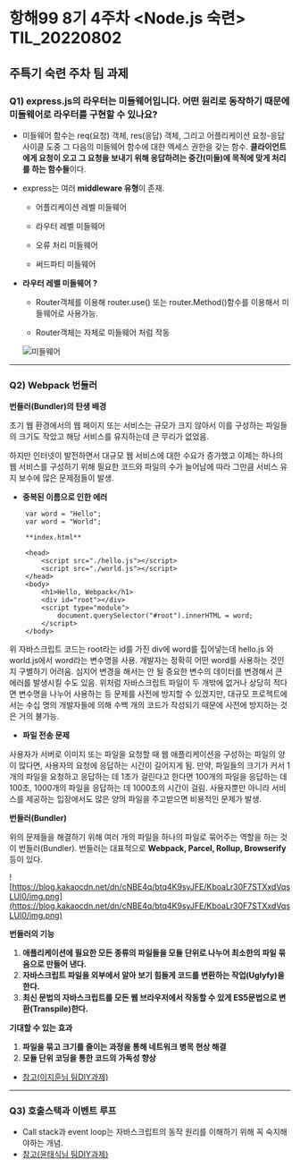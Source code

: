 # 항해99 8기 4주차 <Node.js 숙련> TIL_20220802 #
## 주특기 숙련 주차 팀 과제 ##
### Q1) express.js의 라우터는 미들웨어입니다. 어떤 원리로 동작하기 때문에 미들웨어로 라우터를 구현할 수 있나요? ###
- 미들웨어 함수는 req(요청) 객체, res(응답) 객체, 그리고 어플리케이션 요청-응답 사이클 도중 그 다음의 미들웨어 함수에 대한 엑세스 권한을 갖는 함수. **클라이언트에게 요청이 오고 그 요청을 보내기 위해 응답하려는 중간(미들)에 목적에 맞게 처리를 하는 함수들**이다.
- express는 여러 **middleware 유형**이 존재.

    - 어플리케이션 레벨 미들웨어

    - 라우터 레벨 미들웨어

    - 오류 처리 미들웨어

    - 써드파티 미들웨어

- **라우터 레벨 미들웨어 ?**

    - Router객체를 이용해 router.use() 또는 router.Method()함수를 이용해서 미들웨어로 사용가능.

    - Router객체는 자체로 미들웨어 처럼 작동
    
    ![미들웨어](https://user-images.githubusercontent.com/109029407/182345460-5a7b56c5-f8c6-4614-b2e5-78e30a765d43.png)
    
---
### Q2) Webpack 번들러 ###
**번들러(Bundler)의 탄생 배경**

초기 웹 환경에서의 웹 페이지 또는 서비스는 규모가 크지 않아서 이를 구성하는 파일들의 크기도 작았고 해당 서비스를 유지하는데 큰 무리가 없었음.

하지만 인터넷이 발전하면서 대규모 웹 서비스에 대한 수요가 증가했고 이제는 하나의 웹 서비스를 구성하기 위해 필요한 코드와 파일의 수가 늘어남에 따라 
그만큼 서비스 유지 보수에 많은 문제점들이 발생.

- **중복된 이름으로 인한 에러**
    
```
    var word = "Hello";
    var word = "World";
    
    **index.html**
    
    <head>
        <script src="./hello.js"></script>
        <script src="./world.js"></script>
    </head>
    <body>
        <h1>Hello, Webpack</h1>
        <div id="root"></div>
        <script type="module">
            document.querySelector("#root").innerHTML = word;
        </script>
    </body>
```
   위 자바스크립트 코드는 root라는 id를 가진 div에 word를 집어넣는데 hello.js 와 world.js에서 word라는 변수명을 사용.
   개발자는 정확히 어떤 word를 사용하는 것인지 구별하기 어려움.
   심지어 변경을 해서는 안 될 중요한 변수의 데이터를 변경해서 큰 에러를 발생시킬 수도 있음.
    위처럼 자바스크립트 파일이 두 개밖에 없거나 상당히 적다면
    변수명을 나누어 사용하는 등 문제를 사전에 방지할 수 있겠지만,
    대규모 프로젝트에서는 수십 명의 개발자들에 의해 수백 개의 코드가 작성되기 때문에
    사전에 방지하는 것은 거의 불가능.
    
- **파일 전송 문제**

사용자가 서버로 이미지 또는 파일을 요청할 때 웹 애플리케이션을 구성하는 파일의 양이 많다면, 사용자의 요청에 응답하는 시간이 길어지게 됨.
만약, 파일들의 크기가 커서 1개의 파일을 요청하고 응답하는 데 1초가 걸린다고 한다면 100개의 파일을 응답하는 데 100초, 1000개의 파일을 응답하는 데 1000초의 시간이 걸림.
사용자뿐만 아니라 서비스를 제공하는 입장에서도 많은 양의 파일을 주고받으면 비용적인 문제가 발생.
    

**번들러(Bundler)**

위의 문제들을 해결하기 위해 여러 개의 파일을 하나의 파일로 묶어주는 역할을 하는 것이 번들러(Bundler).
번들러는 대표적으로 **Webpack, Parcel, Rollup, Browserify** 등이 있다.

![https://blog.kakaocdn.net/dn/cNBE4q/btq4K9syJFE/KboaLr30F7STXxdVqsLUI0/img.png](https://blog.kakaocdn.net/dn/cNBE4q/btq4K9syJFE/KboaLr30F7STXxdVqsLUI0/img.png)

**번들러의 기능**

1. **애플리케이션에 필요한 모든 종류의 파일들을 모듈 단위로 나누어 최소한의 파일 묶음으로 만들어 낸다.** 
2. **자바스크립트 파일을 외부에서 알아 보기 힘들게 코드를 변환하는 작업(Uglyfy)을 한다.**
3. **최신 문법의 자바스크립트를 모든 웹 브라우저에서 작동할 수 있게 ES5문법으로 변환(Transpile)한다.**

**기대할 수 있는 효과**

1. **파일을 묶고 크기를 줄이는 과정을 통해 네트워크 병목 현상 해결** 
2. **모듈 단위 코딩을 통한 코드의 가독성 향상**

* [참고(이지훈님 팀DIY과제)](https://www.notion.so/Webpack-6768cf8e76074a37a9a491a067592b0f)

---
### Q3) 호출스택과 이벤트 루프 ###
- Call stack과 event loop는 자바스크립트의 동작 원리를 이해하기 위해 꼭 숙지해야하는 개념.
- [참고(윤태식님 팀DIY과제)](https://thunder-hovercraft-e46.notion.site/a6a3be0ede90421c91f05303b6965b30)
